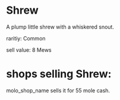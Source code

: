 # Shrew

A plump little shrew with a whiskered snout.

raritiy: Common

sell value: 8 Mews

# shops selling Shrew:

molo_shop_name sells it for 55 mole cash.